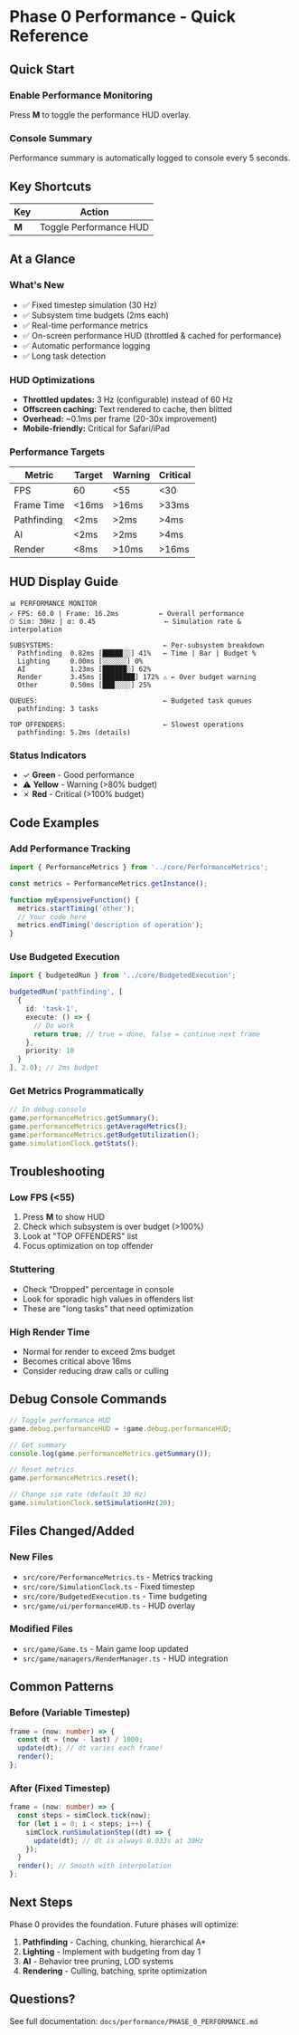 # Phase 0 Performance - Quick Reference

## Quick Start

### Enable Performance Monitoring

Press **M** to toggle the performance HUD overlay.

### Console Summary

Performance summary is automatically logged to console every 5 seconds.

## Key Shortcuts

| Key | Action |
|-----|--------|
| **M** | Toggle Performance HUD |

## At a Glance

### What's New

- ✅ Fixed timestep simulation (30 Hz)
- ✅ Subsystem time budgets (2ms each)
- ✅ Real-time performance metrics
- ✅ On-screen performance HUD (throttled & cached for performance)
- ✅ Automatic performance logging
- ✅ Long task detection

### HUD Optimizations

- **Throttled updates:** 3 Hz (configurable) instead of 60 Hz
- **Offscreen caching:** Text rendered to cache, then blitted
- **Overhead:** ~0.1ms per frame (20-30x improvement)
- **Mobile-friendly:** Critical for Safari/iPad

### Performance Targets

| Metric | Target | Warning | Critical |
|--------|--------|---------|----------|
| FPS | 60 | <55 | <30 |
| Frame Time | <16ms | >16ms | >33ms |
| Pathfinding | <2ms | >2ms | >4ms |
| AI | <2ms | >2ms | >4ms |
| Render | <8ms | >10ms | >16ms |

## HUD Display Guide

```text
📊 PERFORMANCE MONITOR
✓ FPS: 60.0 | Frame: 16.2ms          ← Overall performance
⏱ Sim: 30Hz | α: 0.45                 ← Simulation rate & interpolation

SUBSYSTEMS:                           ← Per-subsystem breakdown
  Pathfinding  0.82ms [█████░░] 41%   ← Time | Bar | Budget %
  Lighting     0.00ms [░░░░░░] 0%
  AI           1.23ms [██████░] 62%
  Render       3.45ms [████████] 172% ⚠ ← Over budget warning
  Other        0.50ms [███░░░░] 25%

QUEUES:                               ← Budgeted task queues
  pathfinding: 3 tasks

TOP OFFENDERS:                        ← Slowest operations
  pathfinding: 5.2ms (details)
```

### Status Indicators

- ✓ **Green** - Good performance
- ⚠ **Yellow** - Warning (>80% budget)
- ✗ **Red** - Critical (>100% budget)

## Code Examples

### Add Performance Tracking

```typescript
import { PerformanceMetrics } from '../core/PerformanceMetrics';

const metrics = PerformanceMetrics.getInstance();

function myExpensiveFunction() {
  metrics.startTiming('other');
  // Your code here
  metrics.endTiming('description of operation');
}
```

### Use Budgeted Execution

```typescript
import { budgetedRun } from '../core/BudgetedExecution';

budgetedRun('pathfinding', [
  {
    id: 'task-1',
    execute: () => {
      // Do work
      return true; // true = done, false = continue next frame
    },
    priority: 10
  }
], 2.0); // 2ms budget
```

### Get Metrics Programmatically

```typescript
// In debug console
game.performanceMetrics.getSummary();
game.performanceMetrics.getAverageMetrics();
game.performanceMetrics.getBudgetUtilization();
game.simulationClock.getStats();
```

## Troubleshooting

### Low FPS (<55)

1. Press **M** to show HUD
2. Check which subsystem is over budget (>100%)
3. Look at "TOP OFFENDERS" list
4. Focus optimization on top offender

### Stuttering

- Check "Dropped" percentage in console
- Look for sporadic high values in offenders list
- These are "long tasks" that need optimization

### High Render Time

- Normal for render to exceed 2ms budget
- Becomes critical above 16ms
- Consider reducing draw calls or culling

## Debug Console Commands

```javascript
// Toggle performance HUD
game.debug.performanceHUD = !game.debug.performanceHUD;

// Get summary
console.log(game.performanceMetrics.getSummary());

// Reset metrics
game.performanceMetrics.reset();

// Change sim rate (default 30 Hz)
game.simulationClock.setSimulationHz(20);
```

## Files Changed/Added

### New Files

- `src/core/PerformanceMetrics.ts` - Metrics tracking
- `src/core/SimulationClock.ts` - Fixed timestep
- `src/core/BudgetedExecution.ts` - Time budgeting
- `src/game/ui/performanceHUD.ts` - HUD overlay

### Modified Files

- `src/game/Game.ts` - Main game loop updated
- `src/game/managers/RenderManager.ts` - HUD integration

## Common Patterns

### Before (Variable Timestep)

```typescript
frame = (now: number) => {
  const dt = (now - last) / 1000;
  update(dt); // dt varies each frame!
  render();
};
```

### After (Fixed Timestep)

```typescript
frame = (now: number) => {
  const steps = simClock.tick(now);
  for (let i = 0; i < steps; i++) {
    simClock.runSimulationStep((dt) => {
      update(dt); // dt is always 0.033s at 30Hz
    });
  }
  render(); // Smooth with interpolation
};
```

## Next Steps

Phase 0 provides the foundation. Future phases will optimize:

1. **Pathfinding** - Caching, chunking, hierarchical A*
2. **Lighting** - Implement with budgeting from day 1
3. **AI** - Behavior tree pruning, LOD systems
4. **Rendering** - Culling, batching, sprite optimization

## Questions?

See full documentation: `docs/performance/PHASE_0_PERFORMANCE.md`
